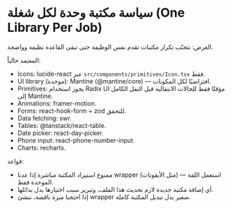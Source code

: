 # سياسة مكتبة وحدة لكل شغلة (One Library Per Job)

الغرض: نتجنّب تكرار مكتبات تقدم نفس الوظيفة حتى تبقى القاعدة نظيفة وواضحة.

المعتمد حالياً:
- Icons: lucide-react عبر `src/components/primitives/Icon.tsx` فقط.
- UI library (موحدة): Mantine (@mantine/core) — افتراضيًا لكل المكونات.
- Primitives: يجوز استخدام Radix UI مؤقتًا فقط للحالات الانتقالية قبل النقل الكامل إلى Mantine.
- Animations: framer-motion.
- Forms: react-hook-form + zod للتحقق.
- Data fetching: swr.
- Tables: @tanstack/react-table.
- Date picker: react-day-picker.
- Phone input: react-phone-number-input.
- Charts: recharts.

قواعد:
- ممنوع استيراد المكتبة مباشرة إذا عدنا wrapper (مثل الأيقونات) — استعمل اللفة الموحدة فقط.
- أي إضافة مكتبة جديدة لازم تحديث هذا الملف، وتبرير سبب اختيارها بدل بدائلها.
- إذا احتجنا ميزة ناقصة، ننشئ wrapper صغير بدل تبديل المكتبة كاملة.

